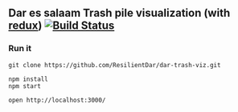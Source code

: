 Dar es salaam Trash pile visualization (with [redux](https://www.npmjs.com/package/redux)) [![Build Status](https://travis-ci.com/ResilientDar/dar-trash-viz.svg?branch=master)](https://travis-ci.com/ResilientDar/dar-trash-viz)
---


### Run it

    git clone https://github.com/ResilientDar/dar-trash-viz.git

    npm install
    npm start

    open http://localhost:3000/
